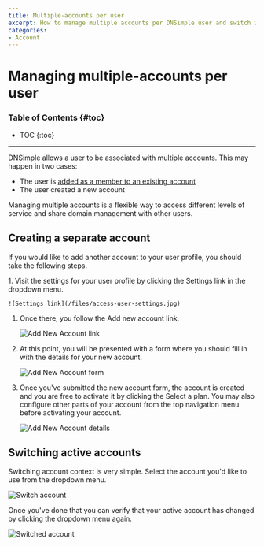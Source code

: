 ```yaml
---
title: Multiple-accounts per user
excerpt: How to manage multiple accounts per DNSimple user and switch which account is active.
categories:
- Account
---
```


# Managing multiple-accounts per user

### Table of Contents {#toc}

* TOC
{:toc}

---

DNSimple allows a user to be associated with multiple accounts. This may happen in two cases:

- The user is [added as a member to an existing account](/articles/account-users/)
- The user created a new account

Managing multiple accounts is a flexible way to access different levels of service and share domain management with other users.


## Creating a separate account

If you would like to add another account to your user profile, you should take the following steps.

<div class="section-steps" markdown="1">
1. Visit the settings for your user profile by clicking the <label>Settings</label> link in the dropdown menu.

    ![Settings link](/files/access-user-settings.jpg)

1. Once there, you follow the <label>Add new account</label> link.

    ![Add New Account link](/files/add-new-account-link.jpg)

1. At this point, you will be presented with a form where you should fill in with the details for your new account.

    ![Add New Account form](/files/add-new-account-form.jpg)

1. Once you've submitted the new account form, the account is created and you are free to activate it by clicking the <label>Select a plan</label>. You may also configure other parts of your account from the top navigation menu before activating your account.

    ![Add New Account details](/files/add-new-account-details.jpg)

</div>


## Switching active accounts

Switching account context is very simple. Select the account you'd like to use from the dropdown menu.

  ![Switch account](/files/account-switcher-1.jpg)

Once you've done that you can verify that your active account has changed by clicking the dropdown menu again.

  ![Switched account](/files/account-switcher-2.jpg)
